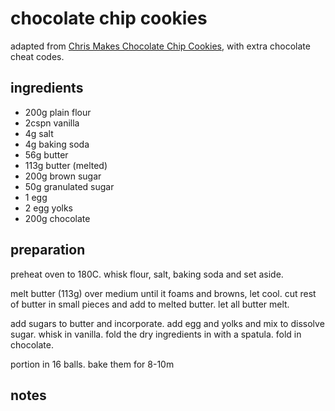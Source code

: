 # chocolate chip cookies

adapted from [Chris Makes Chocolate Chip Cookies](https://video.bonappetit.com/watch/from-the-test-kitchen-chris-makes-chocolate-chip-cookies), with extra chocolate cheat codes.

## ingredients

- 200g plain flour
- 2cspn vanilla
- 4g salt
- 4g baking soda
- 56g butter
- 113g butter (melted)
- 200g brown sugar
- 50g granulated sugar
- 1 egg
- 2 egg yolks
- 200g chocolate

## preparation

preheat oven to 180C. whisk flour, salt, baking soda and set aside.

melt butter (113g) over medium until it foams and browns, let cool. cut rest of butter in small pieces and add to melted butter. let all butter melt.

add sugars to butter and incorporate. add egg and yolks and mix to dissolve sugar. whisk in vanilla. fold the dry ingredients in with a spatula. fold in chocolate.

portion in 16 balls. bake them for 8-10m

## notes

